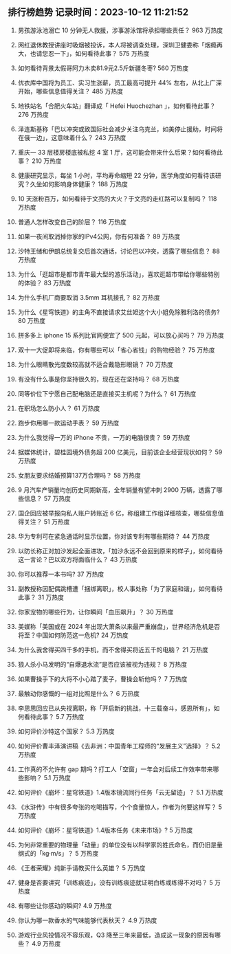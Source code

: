 
## 排行榜趋势 记录时间：2023-10-12 11:21:52
  
  1. 男孩游泳池溺亡 10 分钟无人救援，涉事游泳馆将承担哪些责任？ 963 万热度
    
  2. 网红退休教授讲座时吸烟被投诉，本人将被调查处理，深圳卫健委称「烟瘾再大，也请您忍一下」，如何看待此事？ 575 万热度
    
  3. 如何看待背景太假哥阿力木卖81.9元2.5斤新疆冬枣? 560 万热度
    
  4. 优衣库中国将为员工、实习生涨薪，员工最高可提升 44% 左右，从北上广深开始，哪些信息值得关注？ 485 万热度
    
  5. 地铁站名「合肥火车站」翻译成「 Hefei Huochezhan 」，如何看待此事？ 276 万热度
    
  6. 泽连斯基称「巴以冲突或致国际社会减少关注乌克兰，如美停止援助，时间将在俄一边」，这意味着什么？ 243 万热度
    
  7. 重庆一 33 层楼房楼底被私挖 4 室 1 厅，这可能会带来什么后果？如何看待此事？ 210 万热度
    
  8. 健康研究显示，每坐 1 小时，平均寿命缩短 22 分钟，医学角度如何看待该研究？久坐如何影响身体健康？ 188 万热度
    
  9. 10 天涨粉百万，如何看待于文亮的大火？于文亮的走红路可以复制吗？ 118 万热度
    
  10. 普通人怎样改变自己的阶层？ 116 万热度
    
  11. 如果一夜间取消掉你家的IPv4公网，你有何准备？ 89 万热度
    
  12. 沙特王储和伊朗总统复交后首次通话，讨论巴以冲突，透露了哪些信息？ 88 万热度
    
  13. 为什么「逛超市是都市青年最大型的游乐活动」，喜欢逛超市带给你哪些特别的体验？ 83 万热度
    
  14. 为什么手机厂商要取消 3.5mm 耳机接孔？ 82 万热度
    
  15. 为什么《星穹铁道》的主角不直接请求艾丝妲这个大小姐免除雅利洛的债务? 80 万热度
    
  16. 拼多多上 iphone 15 系列比官网便宜了 500 元起，可以放心买吗？ 79 万热度
    
  17. 双十一大促即将来临，你有哪些可以「省心省钱」的购物经验？ 75 万热度
    
  18. 为什么眼睛散光度数较高就不适合戴隐形眼镜？ 70 万热度
    
  19. 有没有什么事是你坚持很久的，现在还在坚持吗？ 68 万热度
    
  20. 同等价位下宁愿自己配电脑还是直接买主机呢？为什么？ 61 万热度
    
  21. 在职场怎么防小人？ 61 万热度
    
  22. 跑步你用哪一款运动手表？ 59 万热度
    
  23. 为什么我觉得一万的 iPhone 不贵，一万的电脑很贵？ 59 万热度
    
  24. 据媒体统计，碧桂园境外债务超 200 亿美元，目前该企业经营现状如何？ 59 万热度
    
  25. 女朋友要求结婚预算137万合理吗？ 58 万热度
    
  26. 9 月汽车产销量均创历史同期新高，全年销量有望冲刺 2900 万辆，透露了哪些信息？ 57 万热度
    
  27. 国企回应被举报向私人账户转账近 6 亿，称组建工作组详细核查，哪些信息值得关注？ 51 万热度
    
  28. 华为专利可在紧急通话时显示位置，你对该专利有哪些期待？ 44 万热度
    
  29. 以防长称正对加沙发起全面进攻，「加沙永远不会回到原来的样子」，如何看待这一言论？巴以双方将面临什么？ 43 万热度
    
  30. 你可以推荐一本书吗? 37 万热度
    
  31. 副教授称因配偶跳槽遭「捆绑离职」，校人事处称「为了家庭和谐」，如何看待此事？ 31 万热度
    
  32. 你家宠物的哪些行为，让你瞬间「血压飙升」？ 30 万热度
    
  33. 美媒称「美国或在 2024 年出现大萧条以来最严重崩盘」，世界经济危机是否将至？中国如何防范这一危机? 24 万热度
    
  34. 为什么我舍得买四千多的手机，而不舍得买将近五千的电脑？ 21 万热度
    
  35. 狼人杀小马发明的“自爆退水流”是否应该被视为违规？ 8 万热度
    
  36. 如果曹操手下的大将不小心踏了麦子，曹操会斩他吗？ 7 万热度
    
  37. 最触动你感慨的一组对比照是什么？ 6 万热度
    
  38. 李思思回应已从央视离职，称「开启新的挑战，十三载奋斗，感恩所有」，如何看待此事？ 5.7 万热度
    
  39. 如何评价沙特这个国家？ 5.3 万热度
    
  40. 如何评价曹丰泽演讲稿《去非洲：中国青年工程师的“发展主义”选择》？ 5.2 万热度
    
  41. 工作真的不允许有 gap 期吗？打工人「空窗」一年会对后续工作效率带来哪些影响？ 5.1 万热度
    
  42. 如何评价《崩坏：星穹铁道》1.4版本镜流同行任务「云无留迹」？ 5.1 万热度
    
  43. 《水浒传》中有很多夸张的吃喝描写，个个食量惊人，作者为何要这样写？ 5 万热度
    
  44. 如何评价《崩坏：星穹铁道》1.4版本任务《未来市场》? 5 万热度
    
  45. 为何非常重要的物理量「动量」的单位没有以科学家的姓氏命名，而仍旧是量纲式的「kg·m/s」？ 5 万热度
    
  46. 《王者荣耀》纯新手请教买什么英雄？ 5 万热度
    
  47. 健身是否要讲究「训练痕迹」，没有训练痕迹就证明白练或练得不对吗？ 5 万热度
    
  48. 有哪些让你感动的瞬间? 4.9 万热度
    
  49. 你认为哪一款香水的气味能够代表秋天？ 4.9 万热度
    
  50. 游戏行业风投情况不容乐观，Q3 降至三年来最低，造成这一现象的原因有哪些？ 4.9 万热度
    